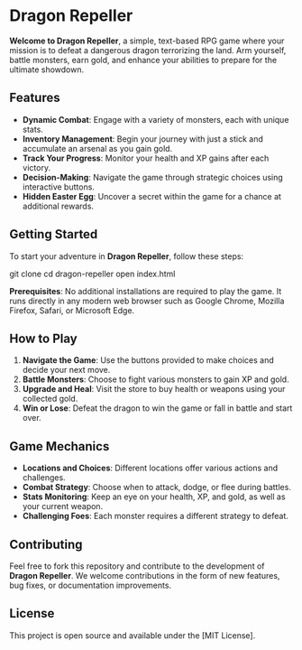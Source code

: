 # Dragon Repeller

**Welcome to Dragon Repeller**, a simple, text-based RPG game where your mission is to defeat a dangerous dragon terrorizing the land. Arm yourself, battle monsters, earn gold, and enhance your abilities to prepare for the ultimate showdown.

## Features

- **Dynamic Combat**: Engage with a variety of monsters, each with unique stats.
- **Inventory Management**: Begin your journey with just a stick and accumulate an arsenal as you gain gold.
- **Track Your Progress**: Monitor your health and XP gains after each victory.
- **Decision-Making**: Navigate the game through strategic choices using interactive buttons.
- **Hidden Easter Egg**: Uncover a secret within the game for a chance at additional rewards.

## Getting Started

To start your adventure in **Dragon Repeller**, follow these steps:

git clone <repository-url>
cd dragon-repeller
open index.html

**Prerequisites**: No additional installations are required to play the game. It runs directly in any modern web browser such as Google Chrome, Mozilla Firefox, Safari, or Microsoft Edge.

## How to Play

1. **Navigate the Game**: Use the buttons provided to make choices and decide your next move.
2. **Battle Monsters**: Choose to fight various monsters to gain XP and gold.
3. **Upgrade and Heal**: Visit the store to buy health or weapons using your collected gold.
4. **Win or Lose**: Defeat the dragon to win the game or fall in battle and start over.

## Game Mechanics

- **Locations and Choices**: Different locations offer various actions and challenges.
- **Combat Strategy**: Choose when to attack, dodge, or flee during battles.
- **Stats Monitoring**: Keep an eye on your health, XP, and gold, as well as your current weapon.
- **Challenging Foes**: Each monster requires a different strategy to defeat.

## Contributing

Feel free to fork this repository and contribute to the development of **Dragon Repeller**. We welcome contributions in the form of new features, bug fixes, or documentation improvements.

## License

This project is open source and available under the [MIT License].